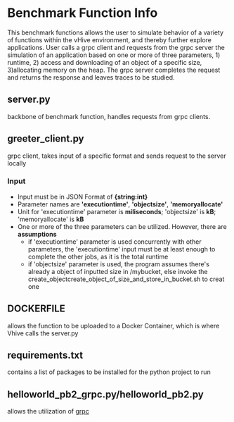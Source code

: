 # Benchmark Function Info
This benchmark functions allows the user to simulate behavior of a variety of functions within the vHive environment, and thereby further explore applications. User calls a grpc client and requests from the grpc server the simulation of an application based on one or more of three parameters, 1) runtime, 2) access and downloading of an object of a specific size, 3)allocating memory on the heap. The grpc server completes the request and returns the response and leaves traces to be studied.


## server.py 
backbone of benchmark function, handles requests from grpc clients. 

## greeter_client.py 
grpc client, takes input of a specific format and sends request to the server locally

### Input
- Input must be in JSON Format of **{string:int}**
- Parameter names are **'executiontime'**, **'objectsize'**, **'memoryallocate'**
- Unit for 'executiontime' parameter is **miliseconds**; 'objectsize' is **kB**; 'memoryallocate' is **kB**
- One or more of the three parameters can be utilized. However, there are **assumptions**
  - if 'executiontime' parameter is used concurrently with other parameters, the 'executiontime' input must be at least enough to complete the other jobs, as it is the total runtime
  - if 'objectsize' parameter is used, the program assumes there's already a object of inputted size in /mybucket, else invoke the create_objectcreate_object_of_size_and_store_in_bucket.sh to creat one

## DOCKERFILE 
allows the function to be uploaded to a Docker Container, which is where Vhive calls the server.py

## requirements.txt
contains a list of packages to be installed for the python project to run

## helloworld_pb2_grpc.py/helloworld_pb2.py 
allows the utilization of [grpc](https://grpc.io/)
